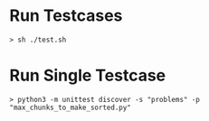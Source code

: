 # Run Testcases

`> sh ./test.sh`

# Run Single Testcase

`> python3 -m unittest discover -s "problems" -p "max_chunks_to_make_sorted.py"`
